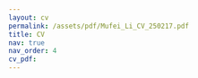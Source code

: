 ```yaml
---
layout: cv
permalink: /assets/pdf/Mufei_Li_CV_250217.pdf
title: CV
nav: true
nav_order: 4
cv_pdf:
---
```

